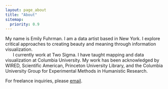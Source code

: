 ```yaml
---
layout: page_about
title: "About"
sitemap:
  priority: 0.9
---
```

My name is Emily Fuhrman. I am a data artist based in New York. I explore critical approaches to creating beauty and meaning through information visualization.<br/>
&nbsp;&nbsp;&nbsp;&nbsp;&nbsp;&nbsp;I currently work at Two Sigma. I have taught mapping and data visualization at Columbia University. My work has been acknowledged by WIRED, Scientific American, Princeton University Library, and the Columbia University Group for Experimental Methods in Humanistic Research.

<span class='sub'>For freelance inquiries, please [email](mailto:ef2512@columbia.edu).</span>